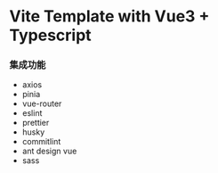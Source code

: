 # Vite Template with Vue3 + Typescript

### 集成功能

- axios
- pinia
- vue-router
- eslint
- prettier
- husky
- commitlint
- ant design vue
- sass
